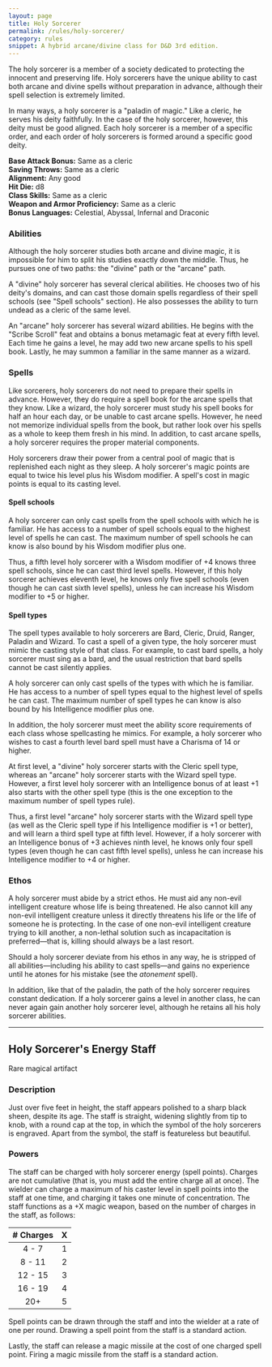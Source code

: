 ```yaml
---
layout: page
title: Holy Sorcerer
permalink: /rules/holy-sorcerer/
category: rules
snippet: A hybrid arcane/divine class for D&D 3rd edition.
---
```


The holy sorcerer is a member of a society dedicated to protecting the innocent and preserving life. Holy sorcerers have the unique ability to cast both arcane and divine spells without preparation in advance, although their spell selection is extremely limited.

In many ways, a holy sorcerer is a "paladin of magic." Like a cleric, he serves his deity faithfully. In the case of the holy sorcerer, however, this deity must be good aligned. Each holy sorcerer is a member of a specific order, and each order of holy sorcerers is formed around a specific good deity.

**Base Attack Bonus:** Same as a cleric  
**Saving Throws:** Same as a cleric  
**Alignment:** Any good  
**Hit Die:** d8  
**Class Skills:** Same as a cleric  
**Weapon and Armor Proficiency:** Same as a cleric  
**Bonus Languages:** Celestial, Abyssal, Infernal and Draconic

### Abilities

Although the holy sorcerer studies both arcane and divine magic, it is impossible for him to split his studies exactly down the middle. Thus, he pursues one of two paths: the "divine" path or the "arcane" path.

A "divine" holy sorcerer has several clerical abilities. He chooses two of his deity's domains, and can cast those domain spells regardless of their spell schools (see "Spell schools" section). He also possesses the ability to turn undead as a cleric of the same level.

An "arcane" holy sorcerer has several wizard abilities. He begins with the "Scribe Scroll" feat and obtains a bonus metamagic feat at every fifth level. Each time he gains a level, he may add two new arcane spells to his spell book. Lastly, he may summon a familiar in the same manner as a wizard.

### Spells

Like sorcerers, holy sorcerers do not need to prepare their spells in advance. However, they do require a spell book for the arcane spells that they know. Like a wizard, the holy sorcerer must study his spell books for half an hour each day, or be unable to cast arcane spells. However, he need not memorize individual spells from the book, but rather look over his spells as a whole to keep them fresh in his mind. In addition, to cast arcane spells, a holy sorcerer requires the proper material components.

Holy sorcerers draw their power from a central pool of magic that is replenished each night as they sleep. A holy sorcerer's magic points are equal to twice his level plus his Wisdom modifier. A spell's cost in magic points is equal to its casting level.

#### Spell schools

A holy sorcerer can only cast spells from the spell schools with which he is familiar. He has access to a number of spell schools equal to the highest level of spells he can cast. The maximum number of spell schools he can know is also bound by his Wisdom modifier plus one.

Thus, a fifth level holy sorcerer with a Wisdom modifier of +4 knows three spell schools, since he can cast third level spells. However, if this holy sorcerer achieves eleventh level, he knows only five spell schools (even though he can cast sixth level spells), unless he can increase his Wisdom modifier to +5 or higher.

#### Spell types

The spell types available to holy sorcerers are Bard, Cleric, Druid, Ranger, Paladin and Wizard. To cast a spell of a given type, the holy sorcerer must mimic the casting style of that class. For example, to cast bard spells, a holy sorcerer must sing as a bard, and the usual restriction that bard spells cannot be cast silently applies.

A holy sorcerer can only cast spells of the types with which he is familiar. He has access to a number of spell types equal to the highest level of spells he can cast. The maximum number of spell types he can know is also bound by his Intelligence modifier plus one.

In addition, the holy sorcerer must meet the ability score requirements of each class whose spellcasting he mimics. For example, a holy sorcerer who wishes to cast a fourth level bard spell must have a Charisma of 14 or higher.

At first level, a "divine" holy sorcerer starts with the Cleric spell type, whereas an "arcane" holy sorcerer starts with the Wizard spell type. However, a first level holy sorcerer with an Intelligence bonus of at least +1 also starts with the other spell type (this is the one exception to the maximum number of spell types rule).

Thus, a first level "arcane" holy sorcerer starts with the Wizard spell type (as well as the Cleric spell type if his Intelligence modifier is +1 or better), and will learn a third spell type at fifth level. However, if a holy sorcerer with an Intelligence bonus of +3 achieves ninth level, he knows only four spell types (even though he can cast fifth level spells), unless he can increase his Intelligence modifier to +4 or higher.

### Ethos

A holy sorcerer must abide by a strict ethos. He must aid any non-evil intelligent creature whose life is being threatened. He also cannot kill any non-evil intelligent creature unless it directly threatens his life or the life of someone he is protecting. In the case of one non-evil intelligent creature trying to kill another, a non-lethal solution such as incapacitation is preferred—that is, killing should always be a last resort.

Should a holy sorcerer deviate from his ethos in any way, he is stripped of all abilities—including his ability to cast spells—and gains no experience until he atones for his mistake (see the _atonement_ spell).

In addition, like that of the paladin, the path of the holy sorcerer requires constant dedication. If a holy sorcerer gains a level in another class, he can never again gain another holy sorcerer level, although he retains all his holy sorcerer abilities.  

* * *

## Holy Sorcerer's Energy Staff

Rare magical artifact

### Description

Just over five feet in height, the staff appears polished to a sharp black sheen, despite its age. The staff is straight, widening slightly from tip to knob, with a round cap at the top, in which the symbol of the holy sorcerers is engraved. Apart from the symbol, the staff is featureless but beautiful.

### Powers

The staff can be charged with holy sorcerer energy (spell points). Charges are not cumulative (that is, you must add the entire charge all at once). The wielder can charge a maximum of his caster level in spell points into the staff at one time, and charging it takes one minute of concentration. The staff functions as a +X magic weapon, based on the number of charges in the staff, as follows:

| # Charges |  X  |
|:---------:|:---:|
|   4 - 7   |  1  |
|   8 - 11  |  2  |
|  12 - 15  |  3  |
|  16 - 19  |  4  |
|    20+    |  5  |

Spell points can be drawn through the staff and into the wielder at a rate of one per round. Drawing a spell point from the staff is a standard action.

Lastly, the staff can release a magic missile at the cost of one charged spell point. Firing a magic missile from the staff is a standard action.
